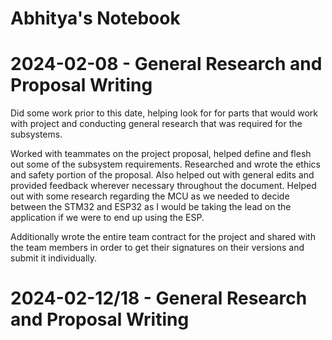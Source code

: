 # Abhitya's Notebook

2024-02-08 - General Research and Proposal Writing
==================================================

Did some work prior to this date, helping look for for parts that would work with project and conducting general research that was required for the subsystems.

Worked with teammates on the project proposal, helped define and flesh out some of the subsystem requirements. Researched and wrote the ethics and safety portion of the proposal. Also helped out with general edits and provided feedback wherever necessary throughout the document. Helped out with some research regarding the MCU as we needed to decide between the STM32 and ESP32 as I would be taking the lead on the application if we were to end up using the ESP.

Additionally wrote the entire team contract for the project and shared with the team members in order to get their signatures on their versions and submit it individually.

2024-02-12/18 - General Research and Proposal Writing
=====================================================
